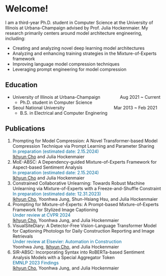 <style>
r { color: Red }
o { color: Orange }
g { color: Green }
c { color: Cyan }
b { color: Blue }
customb { color: #006699 }
</style>

# Welcome!
I am a third-year Ph.D. student in Computer Science at the University of Illinois at Urbana-Champaign advised by Prof. Julia Hockenmaier. My research primarily centers around model architecture engineering, including: 
- Creating and analyzing novel deep learning model architectures
- Analyzing and enhancing training strategies in the Mixture-of-Experts framework
- Improving language model compression techniques
- Leveraging prompt engineering for model compression

## Education
- University of Illinois at Urbana-Champaign &nbsp;&nbsp;&nbsp;&nbsp;&nbsp;&nbsp;&nbsp;&nbsp;&nbsp;&nbsp;&nbsp;&nbsp;&nbsp;&nbsp; Aug 2021 ~ Current
  - Ph.D. student in Computer Science								       		
- Seoul National University  &nbsp;&nbsp;&nbsp;&nbsp;&nbsp;&nbsp;&nbsp;&nbsp;&nbsp;&nbsp;&nbsp;&nbsp;&nbsp;&nbsp;&nbsp;&nbsp;&nbsp;&nbsp;&nbsp;&nbsp;&nbsp;&nbsp;&nbsp;&nbsp;&nbsp;&nbsp;&nbsp;&nbsp;&nbsp;&nbsp;&nbsp;&nbsp;&nbsp;&nbsp;&nbsp;&nbsp;&nbsp;&nbsp; Mar 2013 ~ Feb 2021
  - B.S. in Electrical and Computer Enginering



## Publications
1. Prompting for Model Compression: A Novel Transformer-based Model Compression Technique via Prompt Learning and Parameter Sharing<br><customb>In preparation (estimated date: 2.15.2024)</customb><br><u>Ikhyun Cho</u> and Julia Hockenmaier
2. MoE-ABSC: A Dependency-guided Mixture-of-Experts Framework for Aspect-based Sentiment Analysis<br><customb>In preparation (estimated date: 2.15.2024)</customb><br><u>Ikhyun Cho</u> and Julia Hockenmaier
3. Constrained Collaborative Unlearning: Towards Robust Machine Unlearning via Mixture-of-Experts with a Freeze-and-Shuffle Constraint<br><customb>In preparation (estimated date: 12.31.2023)</customb><br><u>Ikhyun Cho</u>, Yoonhwa Jung, Shun-Hsiang Hsu, and Julia Hockenmaier
4. Prompting for Mixture-of-Experts: A Prompt-based Mixture-of-Experts Framework for Stylized Image Captioning<br><customb>Under review at CVPR 2024</customb><br><u>Ikhyun Cho</u>, Yoonhwa Jung, and Julia Hockenmaier
5. VisualSiteDiary: A Detector-Free Vision-Language Transformer Model for Captioning Photologs for Daily Construction Reporting and Image Retrievals<br><customb>Under review at Elsevier: Automation in Construction</customb><br>Yoonhwa Jung, <u>Ikhyun Cho</u>, and Julia Hockenmaier
6. SIR-ABSC: Incorporating Syntax into RoBERTa-based Sentiment Analysis Models with a Special Aggregator Token<br><customb>EMNLP 2023 Findings</customb><br><u>Ikhyun Cho</u>, Yoonhwa Jung, and Julia Hockenmaier 

